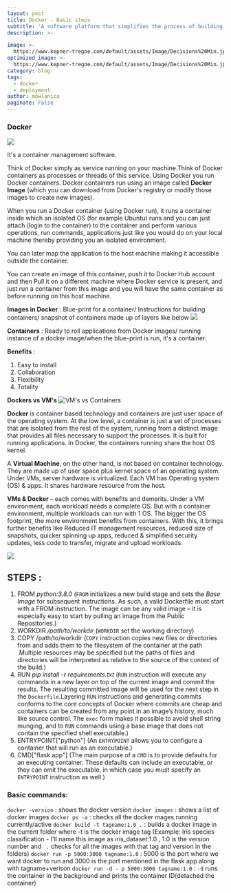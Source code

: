 ```yaml
---
layout: post
title: Docker - Basic steps
subtitle: 'A software platform that simplifies the process of building, running, managing and distributing applications.'
description: >-

image: >-
  https://www.kepner-tregoe.com/default/assets/Image/Decisions%20Min.jpg
optimized_image: >-
  https://www.kepner-tregoe.com/default/assets/Image/Decisions%20Min.jpg
category: blog
tags:
  - docker
  - deployment
author: mowlanica
paginate: False
---
```


### Docker

![](https://miro.medium.com/max/1356/1*EM4xjGX5K1BLXa7919pcEA.png)

It's a container management software.

Think of Docker simply as service running on your machine.Think of Docker containers as processes or threads of this service. Using Docker you run Docker containers. Docker containers run using an image called **Docker Image** (which you can download from Docker's registry or modify those images to create new images).

When you run a Docker container (using Docker run), it runs a container inside which an isolated OS (for example Ubuntu) runs and you can just attach (login to the container) to the container and perform various operations, run commands, applications just like you would do on your local machine thereby providing you an isolated environment.

You can later map the application to the host machine making it accessible outside the container.

You can create an image of this container, push it to Docker Hub account and then Pull it on a different machine where Docker service is present, and just run a container from this image and you will have the same container as before running on this host machine.

**Images in Docker** : Blue-print for a container/ Instructions for building containers/ snapshot of containers made up of layers like below
![](https://cdn.nanalyze.com/uploads/2018/12/Containerized-Applications.jpg)

**Containers** : Ready to roll applications from Docker images/ running instance of a docker image/when the blue-print is run, it's a container.

**Benefits** : 
1. Easy to install
2. Collaboration
3. Flexibility
4. Totality

**Dockers vs VM's**
![VM's vs Containers](https://qph.fs.quoracdn.net/main-qimg-98b2f9f32e08f3748347c3293b425366)

**Docker** is container based technology and containers are just user space of the operating system. At the low level, a container is just a set of processes that are isolated from the rest of the system, running from a distinct image that provides all files necessary to support the processes. It is built for running applications. In Docker, the containers running share the host OS kernel.

A **Virtual Machine**, on the other hand, is not based on container technology. They are made up of user space plus kernel space of an operating system. Under VMs, server hardware is virtualized. Each VM has Operating system (OS) & apps. It shares hardware resource from the host.

**VMs & Docker** – each comes with benefits and demerits. Under a VM environment, each workload needs a complete OS. But with a container environment, multiple workloads can run with 1 OS. The bigger the OS footprint, the more environment benefits from containers. With this, it brings further benefits like Reduced IT management resources, reduced size of snapshots, quicker spinning up apps, reduced & simplified security updates, less code to transfer, migrate and upload workloads.

![](https://eadn-wc03-4064062.nxedge.io/cdn/wp-content/uploads/2020/05/2020_05_13_12_19_07_PowerPoint_Slide_Show_Azure_AZ104_M01_Compute_ed1_.png)



## STEPS :

1. FROM *python:3.8.0* 
(`FROM` initializes a new build stage and sets the *Base Image* for subsequent instructions. As such, a valid Dockerfile must start with a FROM instruction. The image can be any valid image – it is especially easy to start by pulling an image from the Public Repositories.)
2. WORKDIR */path/to/workdir*
(`WORKDIR` set the working directory) 
3. COPY /path/to/workdir
(`COPY` instruction copies new files or directories from *<src>* and adds them to the filesystem of the container at the path *<dest>*.Multiple *<src>* resources may be specified but the paths of files and directories will be interpreted as relative to the source of the context of the build.)
4. RUN *pip install -r requirements.txt*
(`RUN` instruction will execute any commands in a new layer on top of the current image and commit the results. The resulting committed image will be used for the next step in the `Dockerfile`.Layering `RUN` instructions and generating commits conforms to the core concepts of Docker where commits are cheap and containers can be created from any point in an image’s history, much like source control. The `exec` form makes it possible to avoid shell string munging, and to `RUN` commands using a base image that does not contain the specified shell executable.)
5. ENTRYPOINT["python"]
(An `ENTRYPOINT` allows you to configure a container that will run as an executable.)
6. CMD["flask app"]
(The main purpose of a `CMD` is to provide defaults for an executing container. These defaults can include an executable, or they can omit the executable, in which case you must specify an `ENTRYPOINT` instruction as well.)

### Basic commands:
`docker -version` : shows the docker version
`docker images`   : shows a list of docker images
`docker ps -a`    : checks all the docker mages running currently/active
`docker build -t tagname:1.0 .` : builds a docker image in the current folder where -t is the docker image tag (Example: Iris species classification - I'll name this image as iris_dataset:1.0 , 1.0 is the version number and ` .` checks for all the images with that tag and version in the folders)
`docker run -p 5000:3000 tagname:1.0` : 5000 is the port where we want docker to run and 3000 is the port mentioned in the flask app along with tagname+verison
`docker run -d - p 5000:3000 tagname:1.0` : `-d` runs the container in the background and prints the container ID(detached the container)
